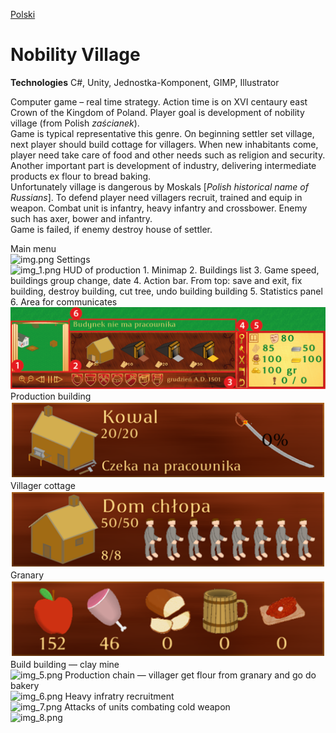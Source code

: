 [Polski](Readme/readme_PL.md)
# Nobility Village

**Technologies**
C#, Unity, Jednostka-Komponent, GIMP, Illustrator

Computer game – real time strategy. Action time is on XVI centaury east Crown of the Kingdom of Poland. Player goal is development of nobility village (from Polish _zaścianek_).<br>
Game is typical representative this genre. On beginning settler set village, next player should build cottage for villagers. When new inhabitants come, player need take care of food and other needs such as religion and security.<br>
Another important part is development of industry, delivering intermediate products ex flour to bread baking.<br>
Unfortunately village is dangerous by Moskals [_Polish historical name of Russians_]. To defend player need villagers recruit, trained and equip in weapon. Combat unit is infantry, heavy infantry and crossbower. Enemy such has axer, bower and infantry.<br>
Game is failed, if enemy destroy house of settler.

Main menu<br>
![img.png](Readme/img.png)
Settings<br>
![img_1.png](Readme/img_1.png)
HUD of production 1. Minimap 2. Buildings list 3. Game speed, buildings group change, date 4. Action bar. From top: save and exit, fix building, destroy building, cut tree, undo building building 5. Statistics panel 6. Area for communicates<br>
![HUD2.png](Readme/HUD2.png)
Production building<br>
![img_2.png](Readme/img_2.png)<br>
Villager cottage<br>
![img_3.png](Readme/img_3.png)<br>
Granary<br>
![img_4.png](Readme/img_4.png)<br>
Build building — clay mine<br>
![img_5.png](Readme/img_5.png)
Production chain — villager get flour from granary and go do bakery<br>
![img_6.png](Readme/img_6.png)
Heavy infratry recruitment<br>
![img_7.png](Readme/img_7.png)
Attacks of units combating cold weapon<br>
![img_8.png](Readme/img_8.png)